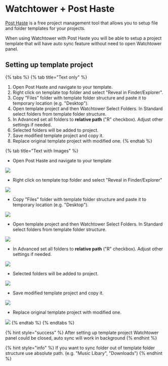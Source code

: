 # Watchtower + Post Haste

[Post Haste](https://www.digitalrebellion.com/posthaste/) is a free project management tool that allows you to setup file and folder templates for your projects.

When using Watchtower with Post Haste you will be able to setup a project template that will have auto sync feature without need to open Watchtower panel.

## Setting up template project

{% tabs %}
{% tab title="Text only" %}


1. Open Post Haste and navigate to your template.
2. Right click on template top folder and select "Reveal in Finder/Explorer".
3. Copy "Files" folder with template folder structure and paste it to temporary location \(e.g. "Desktop"\).
4. Open template project and then Watchtower Select Folders. In Standard select folders from template folder structure.
5. In Advanced set all folders to **relative path** \("R" checkbox\). Adjust other settings if needed.
6. Selected folders will be added to project.
7. Save modified template project and copy it.
8. Replace original template project with modified one.
{% endtab %}

{% tab title="Text with Images" %}


* Open Post Haste and navigate to your template

![](../../../.gitbook/assets/post_haste_01.png)

* Right click on template top folder and select "Reveal in Finder/Explorer"

![](../../../.gitbook/assets/post_haste_02.png)

* Copy "Files" folder with template folder structure and paste it to temporary location \(e.g. "Desktop"\).

![](../../../.gitbook/assets/post_haste_03.png)

* Open template project and then Watchtower Select Folders. In Standard select folders from template folder structure.

![](../../../.gitbook/assets/post_haste_04.png)

* In Advanced set all folders to **relative path** \("R" checkbox\). Adjust other settings if needed.

![](../../../.gitbook/assets/post_haste_05.png)

* Selected folders will be added to project.

![](../../../.gitbook/assets/post_haste_06a.png)

* Save modified template project and copy it.

![](../../../.gitbook/assets/post_haste_07.png)

* Replace original template project with modified one.

![](../../../.gitbook/assets/post_haste_08.png)
{% endtab %}
{% endtabs %}

{% hint style="success" %}
After setting up template project Watchtower panel could be closed, auto sync will work in background
{% endhint %}

{% hint style="info" %}
If you want to sync folder out of template folder structure use absolute path. \(e.g. "Music Libary", "Downloads"\)
{% endhint %}





